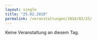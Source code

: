 ```yaml
---
layout: single
title: "25.02.2018"
permalink: /veranstaltungen/2018/02/25/
---
```


Keine Veranstaltung an diesem Tag.
